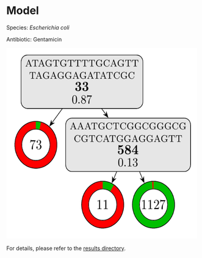 
# Model

Species: *Escherichia coli*

Antibiotic: Gentamicin

<img src="./model.png" width=500 height=500 />

For details, please refer to the [results directory](../../../../../results/cart_b/escherichia%20coli/gentamicin/repeat_7/).

